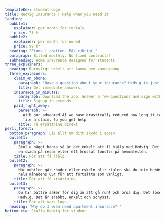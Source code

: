```yaml
---
templateKey: student-page
title: Hedvig Insurance | Help when you need it
landing:
  bubble1:
    explainer: per month for rentals
    price: 79 kr
  bubble2:
    explainer: per month for owned
    price: 99 kr
  heading: "Finns i chatten. På\_riktigt."
  paragraph: Billed monthly. No fixed contracts!
  subheading: Home insurance designed for students.
three_explainers:
  heading: Barnsligt enkelt att kamma hem vuxenpoäng
  three_explainers:
    claim_on_phone:
      paragraph: 'Have a question about your insurance? Hedvig is just a tap away. '
      title: Get immediate answers.
    insurance_in_minutes:
      paragraph: Download the app. Answer a few questions and sign with mobile BankID.
      title: Signup in seconds.
    paid_right_away:
      paragraph: >-
        With our advanced AI we have drastically reduced how long it take to
        file a claim. So you get help 
      title: Få ersättning direkt
peril_forest:
  bottom_paragraph: Läs allt om ditt skydd i appen
  bullet1:
    paragraph: >-
      Skulle något hända så är det enkelt att få hjälp med Hedvig. Det kan vara
      en skada på resan eller ett krossat fönster på hemmafesten.  
    title: För att få hjälp
  bullet2:
    paragraph: >-
      När mobilen går sönder eller cykeln blir stulen ska du inte behöva offra
      hela månadens CSN för att fortsätta som vanligt.
    title: För att få ersättning
  bullet3:
    paragraph: >-
      Du har bättre saker för dig än att gå runt och oroa dig. Det löser sig med
      Hedvig. Det är snabbt, enkelt och schysst. 
    title: För att vara lugn
  heading: 'Why do I even need apartment insurance? '
bottom_cta: Skaffa Hedvig för student
---
```


